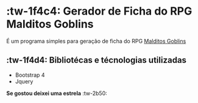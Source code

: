 # :tw-1f4c4: Gerador de Ficha do RPG Malditos Goblins

É um programa simples para geração de ficha do RPG [Malditos Goblins](https://coisinhaverde.com.br/jogos/portfolio/malditos-goblins/ "Link Site Malditos Goblins")

## :tw-1f4d4: Bibliotécas e técnologias utilizadas
- Bootstrap 4
- Jquery

**Se gostou deixei uma estrela** :tw-2b50:
